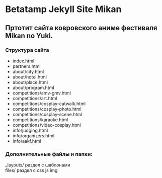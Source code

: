 Betatamp Jekyll Site Mikan
==================

<h2>Пртотит сайта ковровского аниме фестиваля Mikan no Yuki. </h2>

<h3>Структура сайта</h3>					
<ul>
	<li>index.html</li>
	<li>partners.html</li>
	<li>about/city.html</li>
	<li>about/hotel.html</li>
	<li>about/place.html</li>
	<li>about/program.html</li>
	<li>competitions/amv-gmv.html</li>
	<li>competitions/art.html</li>
	<li>competitions/cosplay-catwalk.html</li>
	<li>competitions/cosplay-photo.html</li>
	<li>competitions/cosplay-scene.html</li>
	<li>competitions/karaoke.html</li>
	<li>competitions/video-cosplay.html</li>
	<li>info/judging.html</li>
	<li>info/organizers.html</li>
	<li>info/aakf.html</li>
</ul>

<h3>Дополнительные файлы и папки:</h3>
_layouts/ раздел с шаблонами<br />
files/ раздел с css js img<br />
